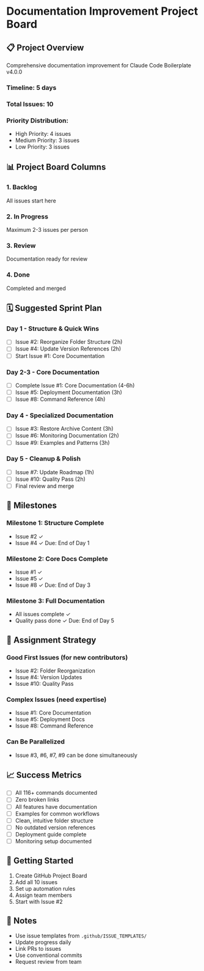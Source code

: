 # Documentation Improvement Project Board

## 📋 Project Overview

Comprehensive documentation improvement for Claude Code Boilerplate v4.0.0

### Timeline: 5 days
### Total Issues: 10
### Priority Distribution:
- High Priority: 4 issues
- Medium Priority: 3 issues
- Low Priority: 3 issues

## 📊 Project Board Columns

### 1. Backlog
All issues start here

### 2. In Progress
Maximum 2-3 issues per person

### 3. Review
Documentation ready for review

### 4. Done
Completed and merged

## 🗓️ Suggested Sprint Plan

### Day 1 - Structure & Quick Wins
- [ ] Issue #2: Reorganize Folder Structure (2h)
- [ ] Issue #4: Update Version References (2h)
- [ ] Start Issue #1: Core Documentation

### Day 2-3 - Core Documentation
- [ ] Complete Issue #1: Core Documentation (4-6h)
- [ ] Issue #5: Deployment Documentation (3h)
- [ ] Issue #8: Command Reference (4h)

### Day 4 - Specialized Documentation
- [ ] Issue #3: Restore Archive Content (3h)
- [ ] Issue #6: Monitoring Documentation (2h)
- [ ] Issue #9: Examples and Patterns (3h)

### Day 5 - Cleanup & Polish
- [ ] Issue #7: Update Roadmap (1h)
- [ ] Issue #10: Quality Pass (2h)
- [ ] Final review and merge

## 🎯 Milestones

### Milestone 1: Structure Complete
- Issue #2 ✓
- Issue #4 ✓
Due: End of Day 1

### Milestone 2: Core Docs Complete  
- Issue #1 ✓
- Issue #5 ✓
- Issue #8 ✓
Due: End of Day 3

### Milestone 3: Full Documentation
- All issues complete ✓
- Quality pass done ✓
Due: End of Day 5

## 👥 Assignment Strategy

### Good First Issues (for new contributors)
- Issue #2: Folder Reorganization
- Issue #4: Version Updates
- Issue #10: Quality Pass

### Complex Issues (need expertise)
- Issue #1: Core Documentation
- Issue #5: Deployment Docs
- Issue #8: Command Reference

### Can Be Parallelized
- Issue #3, #6, #7, #9 can be done simultaneously

## 📈 Success Metrics

- [ ] All 116+ commands documented
- [ ] Zero broken links
- [ ] All features have documentation
- [ ] Examples for common workflows
- [ ] Clean, intuitive folder structure
- [ ] No outdated version references
- [ ] Deployment guide complete
- [ ] Monitoring setup documented

## 🚀 Getting Started

1. Create GitHub Project Board
2. Add all 10 issues
3. Set up automation rules
4. Assign team members
5. Start with Issue #2

## 📝 Notes

- Use issue templates from `.github/ISSUE_TEMPLATES/`
- Update progress daily
- Link PRs to issues
- Use conventional commits
- Request review from team

